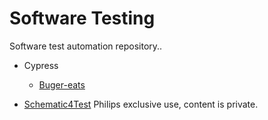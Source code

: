 # Software Testing

Software test automation repository..

- Cypress
  - [Buger-eats](https://github.com/jeffmonteiroo/buger-eats-cypress-discovery)

- [Schematic4Test](https://github.com/jeffmonteiroo/Schematic4test) Philips exclusive use, content is private.
